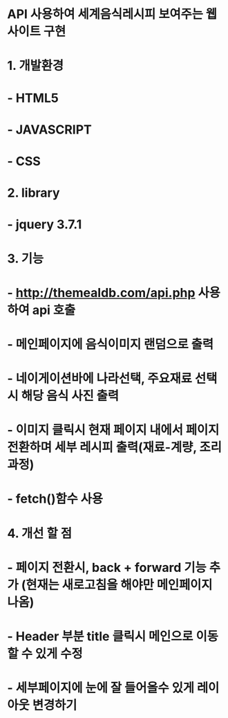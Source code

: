 # API 사용하여 세계음식레시피 보여주는 웹사이트 구현

# 1. 개발환경
# - HTML5
# - JAVASCRIPT
# - CSS

# 2. library
# - jquery 3.7.1

# 3. 기능
# - http://themealdb.com/api.php 사용하여 api 호출
# - 메인페이지에 음식이미지 랜덤으로 출력
# - 네이게이션바에 나라선택, 주요재료 선택 시 해당 음식 사진 출력
# - 이미지 클릭시 현재 페이지 내에서 페이지 전환하며 세부 레시피 출력(재료-계량, 조리과정)
# - fetch()함수 사용 

# 4. 개선 할 점
# - 페이지 전환시, back + forward 기능 추가 (현재는 새로고침을 해야만 메인페이지 나옴)
# - Header 부분 title 클릭시 메인으로 이동할 수 있게 수정
# - 세부페이지에 눈에 잘 들어올수 있게 레이아웃 변경하기 
 
